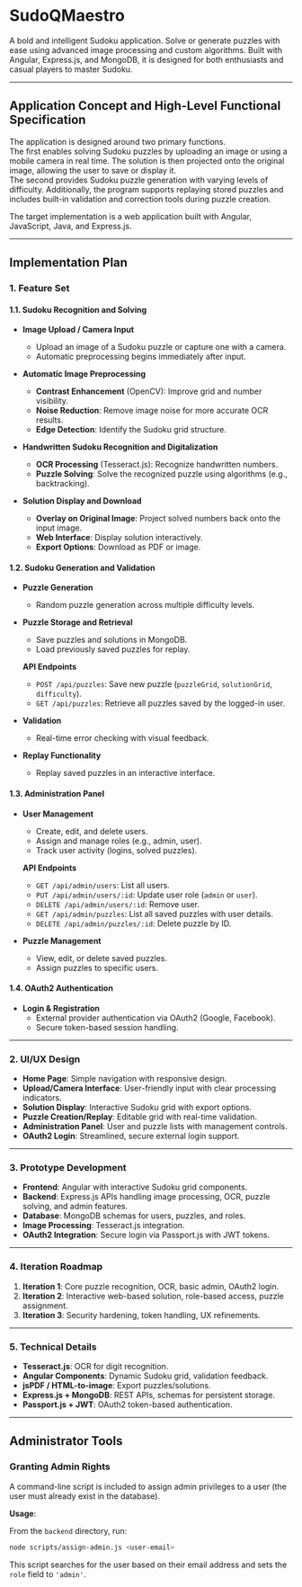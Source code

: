 # SudoQMaestro
A bold and intelligent Sudoku application. Solve or generate puzzles with ease using advanced image processing and custom algorithms. Built with Angular, Express.js, and MongoDB, it is designed for both enthusiasts and casual players to master Sudoku.

---

## Application Concept and High-Level Functional Specification

The application is designed around two primary functions.  
The first enables solving Sudoku puzzles by uploading an image or using a mobile camera in real time. The solution is then projected onto the original image, allowing the user to save or display it.  
The second provides Sudoku puzzle generation with varying levels of difficulty. Additionally, the program supports replaying stored puzzles and includes built-in validation and correction tools during puzzle creation.  

The target implementation is a web application built with Angular, JavaScript, Java, and Express.js.

---

## Implementation Plan

### 1. **Feature Set**

#### 1.1. **Sudoku Recognition and Solving**

- **Image Upload / Camera Input**  
  - Upload an image of a Sudoku puzzle or capture one with a camera.  
  - Automatic preprocessing begins immediately after input.  

- **Automatic Image Preprocessing**  
  - **Contrast Enhancement** (OpenCV): Improve grid and number visibility.  
  - **Noise Reduction**: Remove image noise for more accurate OCR results.  
  - **Edge Detection**: Identify the Sudoku grid structure.  

- **Handwritten Sudoku Recognition and Digitalization**  
  - **OCR Processing** (Tesseract.js): Recognize handwritten numbers.  
  - **Puzzle Solving**: Solve the recognized puzzle using algorithms (e.g., backtracking).  

- **Solution Display and Download**  
  - **Overlay on Original Image**: Project solved numbers back onto the input image.  
  - **Web Interface**: Display solution interactively.  
  - **Export Options**: Download as PDF or image.  

#### 1.2. **Sudoku Generation and Validation**

- **Puzzle Generation**  
  - Random puzzle generation across multiple difficulty levels.  

- **Puzzle Storage and Retrieval**  
  - Save puzzles and solutions in MongoDB.  
  - Load previously saved puzzles for replay.  

  **API Endpoints**  
  - `POST /api/puzzles`: Save new puzzle (`puzzleGrid`, `solutionGrid`, `difficulty`).  
  - `GET /api/puzzles`: Retrieve all puzzles saved by the logged-in user.  

- **Validation**  
  - Real-time error checking with visual feedback.  

- **Replay Functionality**  
  - Replay saved puzzles in an interactive interface.  

#### 1.3. **Administration Panel**

- **User Management**  
  - Create, edit, and delete users.  
  - Assign and manage roles (e.g., admin, user).  
  - Track user activity (logins, solved puzzles).  

  **API Endpoints**  
  - `GET /api/admin/users`: List all users.  
  - `PUT /api/admin/users/:id`: Update user role (`admin` or `user`).  
  - `DELETE /api/admin/users/:id`: Remove user.  
  - `GET /api/admin/puzzles`: List all saved puzzles with user details.  
  - `DELETE /api/admin/puzzles/:id`: Delete puzzle by ID.  

- **Puzzle Management**  
  - View, edit, or delete saved puzzles.  
  - Assign puzzles to specific users.  

#### 1.4. **OAuth2 Authentication**

- **Login & Registration**  
  - External provider authentication via OAuth2 (Google, Facebook).  
  - Secure token-based session handling.  

---

### 2. **UI/UX Design**

- **Home Page**: Simple navigation with responsive design.  
- **Upload/Camera Interface**: User-friendly input with clear processing indicators.  
- **Solution Display**: Interactive Sudoku grid with export options.  
- **Puzzle Creation/Replay**: Editable grid with real-time validation.  
- **Administration Panel**: User and puzzle lists with management controls.  
- **OAuth2 Login**: Streamlined, secure external login support.  

---

### 3. **Prototype Development**

- **Frontend**: Angular with interactive Sudoku grid components.  
- **Backend**: Express.js APIs handling image processing, OCR, puzzle solving, and admin features.  
- **Database**: MongoDB schemas for users, puzzles, and roles.  
- **Image Processing**: Tesseract.js integration.  
- **OAuth2 Integration**: Secure login via Passport.js with JWT tokens.  

---

### 4. **Iteration Roadmap**

1. **Iteration 1**: Core puzzle recognition, OCR, basic admin, OAuth2 login.  
2. **Iteration 2**: Interactive web-based solution, role-based access, puzzle assignment.  
3. **Iteration 3**: Security hardening, token handling, UX refinements.  

---

### 5. **Technical Details**

- **Tesseract.js**: OCR for digit recognition.  
- **Angular Components**: Dynamic Sudoku grid, validation feedback.  
- **jsPDF / HTML-to-image**: Export puzzles/solutions.  
- **Express.js + MongoDB**: REST APIs, schemas for persistent storage.  
- **Passport.js + JWT**: OAuth2 token-based authentication.  

---

## Administrator Tools

### Granting Admin Rights

A command-line script is included to assign admin privileges to a user (the user must already exist in the database).

**Usage**:

From the `backend` directory, run:

```bash
node scripts/assign-admin.js <user-email>
```

This script searches for the user based on their email address and sets the `role` field to `'admin'`.
